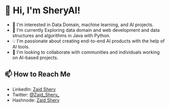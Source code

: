 # 👋 Hi, I'm SheryAI!

- 👀 I'm interested in Data Domain, machine learning, and AI projects.
- 🌱 I'm currently Exploring data domain and  web development and data structures and algorithms in Java with Python.
- 💡 I'm passionate about creating end-to-end AI products with the help of AI tools.
- 🤝 I'm looking to collaborate with communities and individuals working on AI-based projects.

## 📫 How to Reach Me

- LinkedIn: [Zaid Shery](https://www.linkedin.com/in/zaid-shery/)
- Twitter: [@Zaid_Shery_](https://twitter.com/Zaid_Shery_)
- Hashnode: [Zaid Shery](https://zaidshery.hashnode.dev/)
<!---
SheryAI/SheryAI is a ✨ special ✨ repository because its `README.md` (this file) appears on your GitHub profile.
You can click the Preview link to take a look at your changes.
--->
